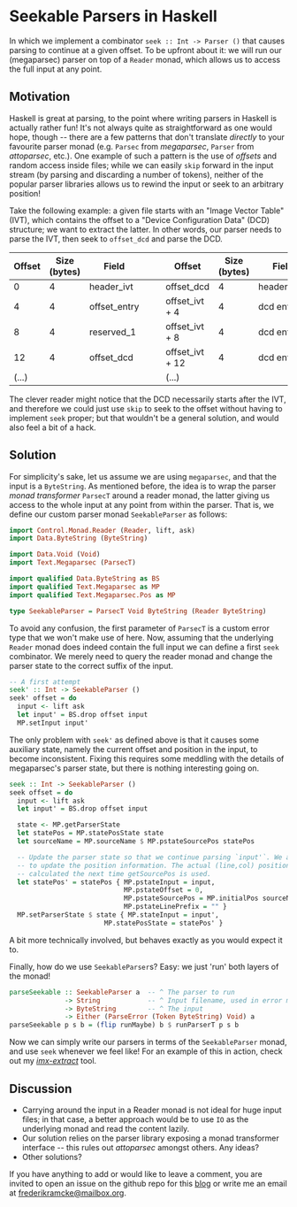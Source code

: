 # Seekable Parsers in Haskell

In which we implement a combinator `seek :: Int -> Parser ()` that causes parsing to continue at a given offset. To be upfront about it: we will run our (megaparsec) parser on top of a `Reader` monad, which allows us to access the full input at any point.

## Motivation
Haskell is great at parsing, to the point where writing parsers in Haskell is actually rather fun! It's not always quite as straightforward as one would hope, though -- there are a few patterns that don't translate *directly* to your favourite parser monad (e.g. `Parsec` from *megaparsec*, `Parser` from *attoparsec*, etc.). One example of such a pattern is the use of *offsets* and random access inside files; while we can easily `skip` forward in the input stream (by parsing and discarding a number of tokens), neither of the popular parser libraries allows us to rewind the input or seek to an arbitrary position!

Take the following example: a given file starts with an "Image Vector Table" (IVT), which contains the offset to a "Device Configuration Data" (DCD) structure; we want to extract the latter. In other words, our parser needs to parse the IVT, then seek to `offset_dcd` and parse the DCD.

| Offset | Size (bytes) | Field        | | | Offset          | Size (bytes) | Field       |
|--------|--------------|--------------|-|-|-----------------|--------------|-------------|
| 0      | 4            | header_ivt   | | | offset_dcd      | 4            | header_dcd  |
| 4      | 4            | offset_entry | | | offset_ivt + 4  | 4            | dcd entry 1 |
| 8      | 4            | reserved_1   | | | offset_ivt + 8  | 4            | dcd entry 2 |
| 12     | 4            | offset_dcd   | | | offset_ivt + 12 | 4            | dcd entry 3 |
| (...)  |              |              | | | (...)           |              |             |

The clever reader might notice that the DCD necessarily starts after the IVT, and therefore we could just use `skip` to seek to the offset without having to implement `seek` proper; but that wouldn't be a general solution, and would also feel a bit of a hack.

## Solution

For simplicity's sake, let us assume we are using `megaparsec`, and that the input is a `ByteString`. As mentioned before, the idea is to wrap the parser *monad transformer* `ParsecT` around a reader monad, the latter giving us access to the whole input at any point from within the parser. That is, we define our custom parser monad `SeekableParser` as follows:

```haskell
import Control.Monad.Reader (Reader, lift, ask)
import Data.ByteString (ByteString)

import Data.Void (Void)
import Text.Megaparsec (ParsecT)

import qualified Data.ByteString as BS
import qualified Text.Megaparsec as MP
import qualified Text.Megaparsec.Pos as MP

type SeekableParser = ParsecT Void ByteString (Reader ByteString)
```

To avoid any confusion, the first parameter of `ParsecT` is a custom error type that we won't make use of here. Now, assuming that the underlying `Reader` monad does indeed contain the full input we can define a first `seek` combinator. We merely need to query the reader monad and change the parser state to the correct suffix of the input.

```haskell
-- A first attempt
seek' :: Int -> SeekableParser ()
seek' offset = do
  input <- lift ask
  let input' = BS.drop offset input
  MP.setInput input'
```

The only problem with `seek'` as defined above is that it causes some auxiliary state, namely the current offset and position in the input, to become inconsistent. Fixing this requires some meddling with the details of megaparsec's parser state, but there is nothing interesting going on.

```haskell
seek :: Int -> SeekableParser ()
seek offset = do
  input <- lift ask
  let input' = BS.drop offset input

  state <- MP.getParserState
  let statePos = MP.statePosState state
  let sourceName = MP.sourceName $ MP.pstateSourcePos statePos

  -- Update the parser state so that we continue parsing `input'`. We also need
  -- to update the position information. The actual (line,col) position will be
  -- calculated the next time getSourcePos is used.
  let statePos' = statePos { MP.pstateInput = input,
                             MP.pstateOffset = 0,
                             MP.pstateSourcePos = MP.initialPos sourceName,
                             MP.pstateLinePrefix = "" }
  MP.setParserState $ state { MP.stateInput = input',
                        MP.statePosState = statePos' }
```
A bit more technically involved, but behaves exactly as you would expect it to.

Finally, how do we use `SeekableParser`s? Easy: we just 'run' both layers of the monad!
```haskell
parseSeekable :: SeekableParser a  -- ^ The parser to run
              -> String            -- ^ Input filename, used in error messages
              -> ByteString        -- ^ The input
              -> Either (ParseError (Token ByteString) Void) a
parseSeekable p s b = (flip runMaybe) b $ runParserT p s b
```

Now we can simply write our parsers in terms of the `SeekableParser` monad, and use `seek` whenever we feel like! For an example of this in action, check out my [*imx-extract*](https://github.com/EggBaconAndSpam/imx-extract) tool.

## Discussion

- Carrying around the input in a Reader monad is not ideal for huge input files; in that case, a better approach would be to use `IO` as the underlying monad and read the content lazily.
- Our solution relies on the parser library exposing a monad transformer interface -- this rules out *attoparsec* amongst others. Any ideas?
- Other solutions?

If you have anything to add or would like to leave a comment, you are invited to open an issue on the github repo for this [blog](https://github.com/EggBaconAndSpam/eggbaconandspam.github.io) or write me an email at [frederikramcke@mailbox.org](mailto:frederikramcke@mailbox.org).
